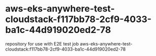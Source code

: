 # aws-eks-anywhere-test-cloudstack-f117bb78-2cf9-4033-ba1c-44d919020ed2-78
repository for use with E2E test job aws-eks-anywhere-test-cloudstack:f117bb78-2cf9-4033-ba1c-44d919020ed2-78
